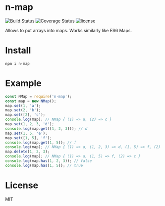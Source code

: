 n-map
=======

[![Build Status](https://travis-ci.org/Daninet/n-map.svg?branch=master)](https://travis-ci.org/Daninet/n-map)
[![Coverage Status](https://coveralls.io/repos/github/Daninet/n-map/badge.svg?branch=master)](https://coveralls.io/github/Daninet/n-map?branch=master)
[![license](https://img.shields.io/github/license/Daninet/n-map.svg)](https://github.com/Daninet/n-map/blob/master/LICENSE)

Allows to put arrays into maps. Works similarly like ES6 Maps.

Install
=======
```
npm i n-map
```

Example
=======
```javascript
const NMap = require('n-map');
const map = new NMap();
map.set(1, 'a');
map.set(2, 'b');
map.set([2], 'c');
console.log(map); // NMap { (1) => a, (2) => c }
map.set(1, 2, 3, 'd');
console.log(map.get([1, 2, 3])); // d
map.set(1, 5, 'e');
map.set([1, 5], 'f');
console.log(map.get(1, 5)); // f
console.log(map); // NMap { (1) => a, (1, 2, 3) => d, (1, 5) => f, (2) => c }
map.delete(1, 2, 3);
console.log(map); // NMap { (1) => a, (1, 5) => f, (2) => c }
console.log(map.has(1, 2, 3)); // false
console.log(map.has(1, 5)); // true
```

License
=======
MIT
